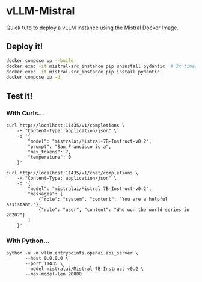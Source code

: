 # vLLM-Mistral
Quick tuto to deploy a vLLM instance using the Mistral Docker Image.

## Deploy it!
```bash
docker compose up --build
docker exec -it mistral-src_instance pip uninstall pydantic  # 2x times if necessary!
docker exec -it mistral-src_instance pip install pydantic
docker compose up -d
```

## Test it!
### With Curls...
```shell
curl http://localhost:11435/v1/completions \
    -H "Content-Type: application/json" \
    -d '{
        "model": "mistralai/Mistral-7B-Instruct-v0.2",
        "prompt": "San Francisco is a",
        "max_tokens": 7,
        "temperature": 0
    }'
```

```shell
curl http://localhost:11435/v1/chat/completions \
    -H "Content-Type: application/json" \
    -d '{
        "model": "mistralai/Mistral-7B-Instruct-v0.2",
        "messages": [
            {"role": "system", "content": "You are a helpful assistant."},
            {"role": "user", "content": "Who won the world series in 2020?"}
        ]
    }'
```


### With Python...
```shell
python -u -m vllm.entrypoints.openai.api_server \
       --host 0.0.0.0 \
       --port 11435 \
       --model mistralai/Mistral-7B-Instruct-v0.2 \
       --max-model-len 20000
```
